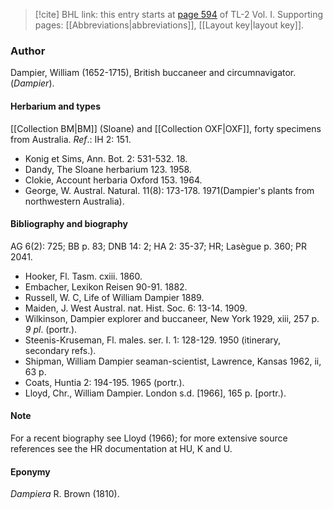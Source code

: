 > [!cite] BHL link: this entry starts at [page 594](https://www.biodiversitylibrary.org/item/103414#page/642/mode/1up) of TL-2 Vol. I.
> Supporting pages: [[Abbreviations|abbreviations]], [[Layout key|layout key]].

### Author

Dampier, William (1652-1715), British buccaneer and circumnavigator. (*Dampier*).

#### Herbarium and types

[[Collection BM|BM]] (Sloane) and [[Collection OXF|OXF]], forty specimens from Australia.
*Ref*.: IH 2: 151.
- Konig et Sims, Ann. Bot. 2: 531-532. 18.
- Dandy, The Sloane herbarium 123. 1958.
- Clokie, Account herbaria Oxford 153. 1964.
- George, W. Austral. Natural. 11(8): 173-178. 1971(Dampier's plants from northwestern Australia).

#### Bibliography and biography

AG 6(2): 725; BB p. 83; DNB 14: 2; HA 2: 35-37; HR; Lasègue p. 360; PR 2041.
- Hooker, Fl. Tasm. cxiii. 1860.
- Embacher, Lexikon Reisen 90-91. 1882.
- Russell, W. C, Life of William Dampier 1889.
- Maiden, J. West Austral. nat. Hist. Soc. 6: 13-14. 1909.
- Wilkinson, Dampier explorer and buccaneer, New York 1929, xiii, 257 p. *9 pl*. (portr.).
- Steenis-Kruseman, Fl. males. ser. I. 1: 128-129. 1950 (itinerary, secondary refs.).
- Shipman, William Dampier seaman-scientist, Lawrence, Kansas 1962, ii, 63 p.
- Coats, Huntia 2: 194-195. 1965 (portr.).
- Lloyd, Chr., William Dampier. London s.d. \[1966\], 165 p. \[portr.).

#### Note

For a recent biography see Lloyd (1966); for more extensive source references see the HR documentation at HU, K and U.

#### Eponymy

*Dampiera* R. Brown (1810).

